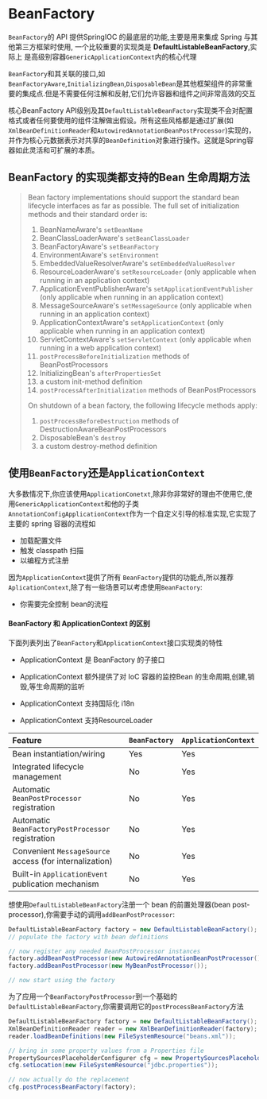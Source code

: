 # BeanFactory 

`BeanFactory`的 API 提供SpringIOC 的最底层的功能,主要是用来集成 Spring 与其他第三方框架时使用, 一个比较重要的实现类是 **DefaultListableBeanFactory**,实际上 是高级别容器`GenericApplicationContext`内的核心代理

`BeanFactory`和其关联的接口,如`BeanFactoryAware`,`InitializingBean`,`DisposableBean`是其他框架组件的非常重要的集成点.但是不需要任何注解和反射,它们允许容器和组件之间非常高效的交互

核心BeanFactory API级别及其`DefaultListableBeanFactory`实现类不会对配置格式或者任何要使用的组件注解做出假设。所有这些风格都是通过扩展(如`XmlBeanDefinitionReader`和`AutowiredAnnotationBeanPostProcessor`)实现的，并作为核心元数据表示对共享的`BeanDefinition`对象进行操作。这就是Spring容器如此灵活和可扩展的本质。



## BeanFactory 的实现类都支持的Bean 生命周期方法

>  Bean factory implementations should support the standard bean lifecycle interfaces as far as possible. The full set of initialization methods and their standard order is:
>
> 1. BeanNameAware's `setBeanName`
> 2. BeanClassLoaderAware's `setBeanClassLoader`
> 3. BeanFactoryAware's `setBeanFactory`
> 4. EnvironmentAware's `setEnvironment`
> 5. EmbeddedValueResolverAware's `setEmbeddedValueResolver`
> 6. ResourceLoaderAware's `setResourceLoader` (only applicable when running in an application context)
> 7. ApplicationEventPublisherAware's `setApplicationEventPublisher` (only applicable when running in an application context)
> 8. MessageSourceAware's `setMessageSource` (only applicable when running in an application context)
> 9. ApplicationContextAware's `setApplicationContext` (only applicable when running in an application context)
> 10. ServletContextAware's `setServletContext` (only applicable when running in a web application context)
> 11. `postProcessBeforeInitialization` methods of BeanPostProcessors
> 12. InitializingBean's `afterPropertiesSet`
> 13. a custom init-method definition
> 14. `postProcessAfterInitialization` methods of BeanPostProcessors
>
> On shutdown of a bean factory, the following lifecycle methods apply:
>
> 1. `postProcessBeforeDestruction` methods of DestructionAwareBeanPostProcessors
> 2. DisposableBean's `destroy`
> 3. a custom destroy-method definition

## 使用`BeanFactory`还是`ApplicationContext`

大多数情况下,你应该使用`ApplicationConetxt`,除非你非常好的理由不使用它,使用`GenericApplicationContext`和他的子类`AnnotationConfigApplicationContext`作为一个自定义引导的标准实现,它实现了主要的 spring 容器的流程如

- 加载配置文件
- 触发 classpath 扫描
- 以编程方式注册

因为`ApplicationContext`提供了所有 `BeanFactory`提供的功能点,所以推荐`AplicationContext`,除了有一些场景可以考虑使用`BeanFactory`:

- 你需要完全控制 bean的流程

#### BeanFactory 和 ApplicationContext 的区别

下面列表列出了`BeanFactory`和`ApplicationContext`接口实现类的特性

- ApplicationContext 是 BeanFactory 的子接口

- ApplicationContext 额外提供了对 IoC 容器的监控Bean 的生命周期,创建,销毁,等生命周期的监听

- ApplicationContext 支持国际化 i18n

- ApplicationContext 支持ResourceLoader

  

| Feature                                                 | `BeanFactory` | `ApplicationContext` |
| :------------------------------------------------------ | :------------ | :------------------- |
| Bean instantiation/wiring                               | Yes           | Yes                  |
| Integrated lifecycle management                         | No            | Yes                  |
| Automatic `BeanPostProcessor` registration              | No            | Yes                  |
| Automatic `BeanFactoryPostProcessor` registration       | No            | Yes                  |
| Convenient `MessageSource` access (for internalization) | No            | Yes                  |
| Built-in `ApplicationEvent` publication mechanism       | No            | Yes                  |

想使用`DefaultListableBeanFactory`注册一个 bean 的前置处理器(bean post-processor),你需要手动的调用`addBeanPostProcessor`:

```java
DefaultListableBeanFactory factory = new DefaultListableBeanFactory();
// populate the factory with bean definitions

// now register any needed BeanPostProcessor instances
factory.addBeanPostProcessor(new AutowiredAnnotationBeanPostProcessor());
factory.addBeanPostProcessor(new MyBeanPostProcessor());

// now start using the factory
```

为了应用一个`BeanFactoryPostProcessor`到一个基础的`DefaultListableBeanFactory`,你需要调用它的`postProcessBeanFactory`方法

```java
DefaultListableBeanFactory factory = new DefaultListableBeanFactory();
XmlBeanDefinitionReader reader = new XmlBeanDefinitionReader(factory);
reader.loadBeanDefinitions(new FileSystemResource("beans.xml"));

// bring in some property values from a Properties file
PropertySourcesPlaceholderConfigurer cfg = new PropertySourcesPlaceholderConfigurer();
cfg.setLocation(new FileSystemResource("jdbc.properties"));

// now actually do the replacement
cfg.postProcessBeanFactory(factory);
```

